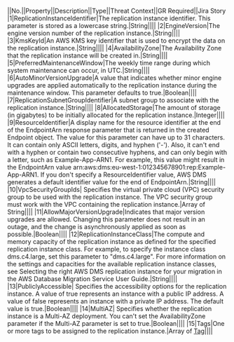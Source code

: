 ||No.||Property||Description||Type||Threat Context||GR Required||Jira Story
|1|ReplicationInstanceIdentifier|The replication instance identifier. This parameter is stored as a lowercase string.|String||||
|2|EngineVersion|The engine version number of the replication instance.|String||||
|3|KmsKeyId|An AWS KMS key identifier that is used to encrypt the data on the replication instance.|String||||
|4|AvailabilityZone|The Availability Zone that the replication instance will be created in.|String||||
|5|PreferredMaintenanceWindow|The weekly time range during which system maintenance can occur, in UTC.|String||||
|6|AutoMinorVersionUpgrade|A value that indicates whether minor engine upgrades are applied automatically to the replication instance during the maintenance window. This parameter defaults to true.|Boolean||||
|7|ReplicationSubnetGroupIdentifier|A subnet group to associate with the replication instance.|String||||
|8|AllocatedStorage|The amount of storage (in gigabytes) to be initially allocated for the replication instance.|Integer||||
|9|ResourceIdentifier|A display name for the resource identifier at the end of the EndpointArn response parameter that is returned in the created Endpoint object. The value for this parameter can have up to 31 characters. It can contain only ASCII letters, digits, and hyphen ('-'). Also, it can't end with a hyphen or contain two consecutive hyphens, and can only begin with a letter, such as Example-App-ARN1. For example, this value might result in the EndpointArn value arn:aws:dms:eu-west-1:012345678901:rep:Example-App-ARN1. If you don't specify a ResourceIdentifier value, AWS DMS generates a default identifier value for the end of EndpointArn.|String||||
|10|VpcSecurityGroupIds| Specifies the virtual private cloud (VPC) security group to be used with the replication instance. The VPC security group must work with the VPC containing the replication instance.|Array of String||||
|11|AllowMajorVersionUpgrade|Indicates that major version upgrades are allowed. Changing this parameter does not result in an outage, and the change is asynchronously applied as soon as possible.|Boolean||||
|12|ReplicationInstanceClass|The compute and memory capacity of the replication instance as defined for the specified replication instance class. For example, to specify the instance class dms.c4.large, set this parameter to "dms.c4.large". For more information on the settings and capacities for the available replication instance classes, see  Selecting the right AWS DMS replication instance for your migration  in the  AWS Database Migration Service User Guide.|String||||
|13|PubliclyAccessible| Specifies the accessibility options for the replication instance. A value of true represents an instance with a public IP address. A value of false represents an instance with a private IP address. The default value is true.|Boolean||||
|14|MultiAZ| Specifies whether the replication instance is a Multi-AZ deployment. You can't set the AvailabilityZone parameter if the Multi-AZ parameter is set to true.|Boolean||||
|15|Tags|One or more tags to be assigned to the replication instance.|Array of <a href="http://docs.aws.amazon.com/AWSCloudFormation/latest/UserGuide/aws-properties-dms-replicationinstance-tag.html">Tag</a>||||
